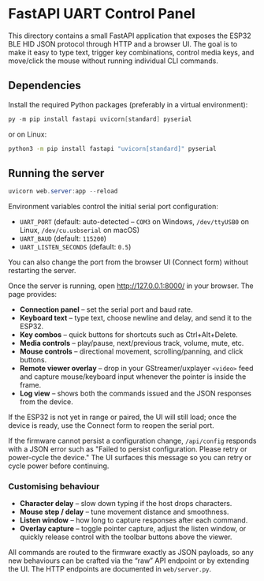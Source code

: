 # FastAPI UART Control Panel

This directory contains a small FastAPI application that exposes the ESP32 BLE HID JSON protocol through HTTP and a browser UI. The goal is to make it easy to type text, trigger key combinations, control media keys, and move/click the mouse without running individual CLI commands.

## Dependencies

Install the required Python packages (preferably in a virtual environment):

```powershell
py -m pip install fastapi uvicorn[standard] pyserial
```

or on Linux:

```bash
python3 -m pip install fastapi "uvicorn[standard]" pyserial
```

## Running the server

```powershell
uvicorn web.server:app --reload
```

Environment variables control the initial serial port configuration:

- `UART_PORT` (default: auto-detected – `COM3` on Windows, `/dev/ttyUSB0` on Linux, `/dev/cu.usbserial` on macOS)
- `UART_BAUD` (default: `115200`)
- `UART_LISTEN_SECONDS` (default: `0.5`)

You can also change the port from the browser UI (Connect form) without restarting the server.

Once the server is running, open <http://127.0.0.1:8000/> in your browser. The page provides:

- **Connection panel** – set the serial port and baud rate.
- **Keyboard text** – type text, choose newline and delay, and send it to the ESP32.
- **Key combos** – quick buttons for shortcuts such as Ctrl+Alt+Delete.
- **Media controls** – play/pause, next/previous track, volume, mute, etc.
- **Mouse controls** – directional movement, scrolling/panning, and click buttons.
- **Remote viewer overlay** – drop in your GStreamer/uxplayer `<video>` feed and capture mouse/keyboard input whenever the pointer is inside the frame.
- **Log view** – shows both the commands issued and the JSON responses from the device.

If the ESP32 is not yet in range or paired, the UI will still load; once the device is ready, use the Connect form to reopen the serial port.

If the firmware cannot persist a configuration change, `/api/config` responds with a JSON error such as "Failed to persist configuration. Please retry or power-cycle the device." The UI surfaces this message so you can retry or cycle power before continuing.

### Customising behaviour

- **Character delay** – slow down typing if the host drops characters.
- **Mouse step / delay** – tune movement distance and smoothness.
- **Listen window** – how long to capture responses after each command.
- **Overlay capture** – toggle pointer capture, adjust the listen window, or quickly release control with the toolbar buttons above the viewer.

All commands are routed to the firmware exactly as JSON payloads, so any new behaviours can be crafted via the “raw” API endpoint or by extending the UI. The HTTP endpoints are documented in `web/server.py`.
